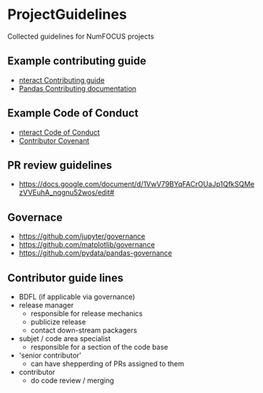 # ProjectGuidelines
Collected guidelines for NumFOCUS projects

## Example contributing guide

  - [nteract Contributing guide](https://github.com/nteract/nteract/blob/master/CONTRIBUTING.md)
  - [Pandas Contributing documentation](http://pandas.pydata.org/pandas-docs/stable/contributing.html)

## Example Code of Conduct

  - [nteract Code of Conduct](https://github.com/nteract/nteract/blob/master/CODE_OF_CONDUCT.md)
  - [Contributor Covenant](http://contributor-covenant.org/)

## PR review guidelines

  - https://docs.google.com/document/d/1VwV79BYqFACrOUaJp1QfkSQMezVVEuhA_nqgnu52wos/edit#


## Governace
  - https://github.com/jupyter/governance
  - https://github.com/matplotlib/governance
  - https://github.com/pydata/pandas-governance

## Contributor guide lines

 - BDFL (if applicable via governance)
 - release manager
   - responsible for release mechanics
   - publicize release
   - contact down-stream packagers
 - subjet / code area specialist
   - responsible for a section of the code base
 - 'senior contributor'
   - can have shepperding of PRs assigned to them
 - contributor
   - do code review / merging
